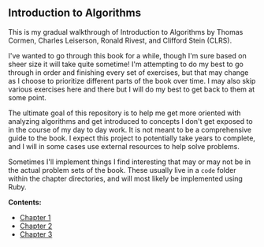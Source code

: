 ## Introduction to Algorithms

This is my gradual walkthrough of Introduction to Algorithms by Thomas Cormen, Charles Leiserson, Ronald Rivest, and Clifford Stein (CLRS).

I've wanted to go through this book for a while, though I'm sure based on sheer size it will take quite sometime! I'm attempting to do my best to go through in order and finishing every set of exercises, but that may change as I choose to prioritize different parts of the book over time. I may also skip various exercises here and there but I will do my best to get back to them at some point.

The ultimate goal of this repository is to help me get more oriented with analyzing algorithms and get introduced to concepts I don't get exposed to in the course of my day to day work. It is not meant to be a comprehensive guide to the book. I expect this project to potentially take years to complete, and I will in some cases use external resources to help solve problems.

Sometimes I'll implement things I find interesting that may or may not be in the actual problem sets of the book. These usually live in a `code` folder within the chapter directories, and will most likely be implemented using Ruby.

**Contents:**

- [Chapter 1](#)
- [Chapter 2](#)
- [Chapter 3](#)

